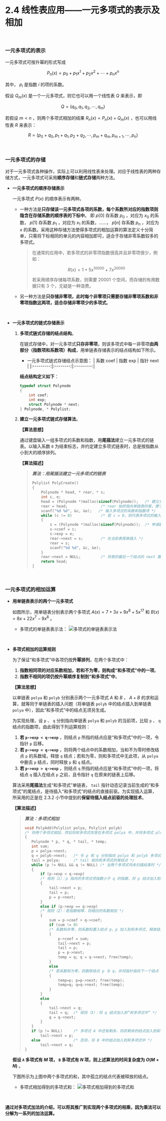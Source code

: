 # 2.4 线性表应用——一元多项式的表示及相加


<br>

### 一元多项式的表示
一元多项式可按升幂的形式写成

$$P_n(x) = p_0 + p_1x^1 + p_2x^2 + \cdots  + p_nx^n$$

其中， $p_i$ 是指数 $i$ 的项的系数。

假设 $Q_m(x)$ 是一个一元多项式，则它也可以用一个线性表 $Q$ 来表示，即

$$Q = (q_0, q_1, q_2, \cdots , q_m)$$

若假设 $m < n$ ，则两个多项式相加的结果 $R_n(x) = P_n(x) + Q_m(x)$ ，也可以用线性表 $R$ 来表示：

$$R = (p_0 + q_0, p_1 + q_1, p_2 + q_2, \cdots , p_m + q_m, p_{m+1}, \cdots , p_n)$$

<br>

### 一元多项式的存储
对于一元多项式各种操作，实际上可以利用线性表来处理。对应于线性表的两种存储方式，一元多项式可采用**顺序存储**和**链式存储**两种方法。

- **一元多项式的顺序存储表示**

  一元多项式 $P(x)$ 的顺序表示有两种。

    - 一种方法是**只存储该一元多项式各项的系数，每个系数所对应的指数项则隐含在存储系数的顺序表的下标中**。
      即 $p[0]$ 存系数 $p_0$ ，对应为 $x_0$ 的系数， $p[1]$ 存系数 $p_1$ ，对应为 $x_1$ 的系数，……， $p[n]$ 存系数 $p_n$ ，对应为 $x$ 的系数。采用这种存储方法使得多项式的相加运算的算法定义十分简单，只需将下标相同的单元的内容相加即可，适合于存储非零系数较多的多项式。

      > 在通常的应用中，若多项式的非零项指数很高并且非零项很少，例如：
      >
      > $$R(x) = 1 + 5x^{10000} + 7x^{20000}$$
      >
      > 若采用顺序存储每项系数，则需要 $20001$ 个空间，而存储的有用数据只有 $3$ 个，无疑是一种浪费。

    - 另一种方法是**只存储非零项，此时每个非零项只需要存储非零项系数和非零项指数这两项，适合存储非零项少的多项式**。

<br>

- **一元多项式的链式存储表示**

    1. **多项式链式存储的结点结构**。

       在链式存储中，对一元多项式**只存非零项**，则该多项式中每一非零项**由两部分（指数项和系数项）构成**，用单链表存储表示的结点结构如下所示。

        - 一元多项式链式存储结点示意图：
          | 系数 coef | 指数 exp | 指针 next |
          |:---------:|:--------:|:---------:|

       **结点结构定义如下**：
       ```c
       typedef struct Polynode
       {
           int coef;
           int exp;
           struct Polynode * next;
       } Polynode, * Polylist;
       ```

    2. **建立一元多项式链式存储算法**。

       **【算法思想】**

       通过键盘输入一组多项式的系数和指数，用**尾插法**建立一元多项式的链表。以输入系数 `0` 为结束标志，并约定建立多项式链表时，总是按指数从小到大的顺序排列。

       **【算法描述】**

       > ***算法：用尾插法建立一元多项式的链表***
       >
       > ```c
       > Polylist PolyCreate()
       > {
       >     Polynode * head, * rear, * s;
       >     int c, e;
       >     head = (Polynode *)malloc(sizeof(Polynode));   /* 建立多项式的头结点 */
       >     rear = head;               /* rear 始终指向单链表的尾，便于尾插法建表 */
       >     scanf("%d %d", &c, &e);   /* 输入多项式的系数和指数项 */
       >     while (c != 0)             /* 若 c = 0，则代表多项式的输入结束 */
       >     {
       >         s = (Polynode *)malloc(sizeof(Polynode));  /* 申请新的结点 */
       >         s->coef = c;
       >         s->exp = e;
       >         rear->next = s;        /* 在当前表尾做插入 */
       >         rear = s;
       >         scanf("%d %d", &c, &e);
       >     }
       >     rear->next = NULL;         /* 将表的最后一个结点的 next 置 NULL，以表示结束 */
       >     return head;
       > }
       > ```

<br>

### 一元多项式的相加运算
- **用单链表表示的两个一元多项式**

  如图所示，用单链表分别表示两个多项式 $A(x) = 7 + 3x + 9x^8 + 5x^{17}$ 和 $B(x) = 8x + 22x^7 - 9x^8$ 。

    - 多项式的单链表表示法：
      ![多项式的单链表表示法](https://static.owo.cab/notes/image/cs/ds/chapter02/多项式的单链表表示法.webp "多项式的单链表表示法")

<br>

- **多项式相加的运算规则**

  为了保证“和多项式”中各项仍按**升幂排列**，在两个多项式中：
    1. **指数相同项的对应系数相加，若和不为零，则构成“和多项式”中的一项**。
    2. **指数不相同的项仍按升幂顺序复制到“和多项式”中**。

  **【算法思想】**

  以单链表 `polya` 和 `polyb` 分别表示两个一元多项式 $A$ 和 $B$ ， $A + B$ 的求和运算，就等同于单链表的插入问题（将单链表 `polyb` 中的结点插入到单链表 `polya` 中），因此“和多项式”中的结点无须另生成。

  为实现处理，设 `p` 、 `q` 分别指向单链表 `polya` 和 `polyb` 的当前项，比较 `p` 、 `q` 结点的指数项，由此得到下列运算规则：
    1. **若 `p->exp < q->exp`** ，则结点 `p` 所指的结点应是“和多项式”中的一项，令指针 `p` 后移。
    2. **若 `p->exp = q->exp`** ，则将两个结点中的系数相加，当和不为零时修改结点 `p` 的系数域，释放 `q` 结点；若和为零，则和多项式中无此项，从 `polya` 中删去 `p` 结点，同时释放 `p` 和 `q` 结点。
    3. **若 `p->exp > q->exp`** ，则结点 `q` 所指的结点应是“和多项式”中的一项，将结点 `q` 插入在结点 `p` 之前，且令指针 `q` 在原来的链表上后移。

  算法采用**尾插法**生成“和多项式”单链表， `tail` 指针动态记录当前生成的“和多项式”的尾结点，是待插入“和多项式”的结点的直接前驱。为实现插入运算，所采用的正是在 2.3.2 小节中提到的**保留待插入结点前驱的处理技术**。

  **【算法描述】**

  > ***算法：多项式相加***
  >
  > ```c
  > void PolyAdd(Polylist polya, Polylist polyb)
  > /* 将两个多项式相加，然后将和多项式存放在多项式 polya 中，并将多项式 ployb 删除 */
  > {
  >    Polynode * p, * q, * tail, * temp;
  >    int sum;
  >    p = polya->next;
  >    q = polyb->next;   /* 令 p 和 q 分别指向 polya 和 polyb 多项式链表中的第一个结点 */
  >    tail = polya;      /* tail 指向和多项式的尾结点 */
  >    while (p != NULL && q != NULL) /* 当两个多项式均未扫描结束时 */
  >    {
  >        if (p->exp < q->exp)
  >        /* 规则（1）：p 指向的多项式项指数小于 q 的指数，将 p 结点加入到和多项式中 */
  >        {
  >            tail->next = p;
  >            tail = p;
  >            p = p->next;
  >        }
  >        else if (p->exp == q->exp)
  >        /* 规则（2）：若指数相等，则相应的系数相加 */
  >        {
  >            sum = p->coef + q->coef;
  >            if (sum != 0)
  >            /* 系数和非零，则系数和置入结点 p，p 加入到和多项式，释放结点 q，并将指针后移 */
  >            {
  >                p->coef = sum;
  >                tail->next = p;
  >                tail = p;
  >                p = p->next;
  >                temp = q; q = q->next; free(temp);
  >            }
  >            else
  >            /* 若系数和为零，则删除结点 p 与 q，并将指针指向下一个结点 */
  >            {
  >                temp=p; p=p->next; free(temp);
  >                temp=q; q=q->next; free(temp);
  >            }
  >        }
  >        else
  >        {
  >            tail->next = q;
  >            tail = q;  /* 规则（3）：将 q 结点加入到“和多项式中” */
  >            q = q->next;
  >        }
  >    }
  >    if (p != NULL)     /* 多项式 A 中还有剩余，则将剩余的结点加入到和多项式中 */
  >        tail->next = p;
  >    else               /* 否则，将 B 中的结点加入到和多项式中 */
  >        tail->next = q;
  > }
  > ```

  **假设 `A` 多项式有 $M$ 项， `B` 多项式有 $N$ 项，则上述算法的时间复杂度为 $O(M + N)$** 。

  下图所示为上图中两个多项式的和，其中孤立的结点代表被释放的结点。

    - 多项式相加得到的多项式和：
      ![多项式相加得到的多项式和](https://static.owo.cab/notes/image/cs/ds/chapter02/多项式相加得到的多项式和.webp "多项式相加得到的多项式和")

<br>

**通过对多项式加法的介绍，可以将其推广到实现两个多项式的相乘，因为乘法可以分解为一系列的加法运算。**
